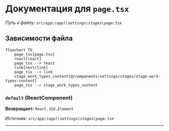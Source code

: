 # Документация для `page.tsx`

*Путь к файлу: `src/app\(app)\settings\stages\page.tsx`*

## Зависимости файла

```mermaid
flowchart TD
    page_tsx[page.tsx]
    react[react]
    page_tsx --> react
    link[next/link]
    page_tsx --> link
    stage_work_types_content[@/components/settings/stages/stage-work-types-content]
    page_tsx --> stage_work_types_content
```

### `default` (ReactComponent)

**Возвращает:** `React.JSX.Element`

*Источник: `src/app\(app)\settings\stages\page.tsx`*

---
